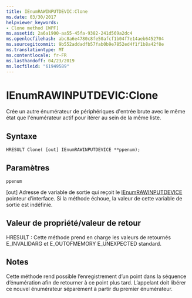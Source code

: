 ```yaml
---
title: IEnumRAWINPUTDEVIC:Clone
ms.date: 03/30/2017
helpviewer_keywords:
- Clone method [WPF]
ms.assetid: 2a6a1900-aa55-45fa-9382-241d569a2dc4
ms.openlocfilehash: abc8a6e4780c8fe50afcf1b04f7e14aeb6452704
ms.sourcegitcommit: 9b552addadfb57fab0b9e7852ed4f1f1b8a42f8e
ms.translationtype: MT
ms.contentlocale: fr-FR
ms.lasthandoff: 04/23/2019
ms.locfileid: "61949589"
---
```

# <a name="ienumrawinputdevicclone"></a>IEnumRAWINPUTDEVIC:Clone
Crée un autre énumérateur de périphériques d'entrée brute avec le même état que l'énumérateur actif pour itérer au sein de la même liste.  
  
## <a name="syntax"></a>Syntaxe  
  
```  
HRESULT Clone( [out] IEnumRAWINPUTDEVICE **ppenum);  
```  
  
## <a name="parameters"></a>Paramètres  
 `ppenum`  
  
 [out] Adresse de variable de sortie qui reçoit le [IEnumRAWINPUTDEVICE](ienumrawinputdevice.md) pointeur d’interface. Si la méthode échoue, la valeur de cette variable de sortie est indéfinie.  
  
## <a name="property-valuereturn-value"></a>Valeur de propriété/valeur de retour  
 HRESULT : Cette méthode prend en charge les valeurs de retournés E_INVALIDARG et E_OUTOFMEMORY E_UNEXPECTED standard.  
  
## <a name="remarks"></a>Notes  
 Cette méthode rend possible l’enregistrement d’un point dans la séquence d’énumération afin de retourner à ce point plus tard. L’appelant doit libérer ce nouvel énumérateur séparément à partir du premier énumérateur.
